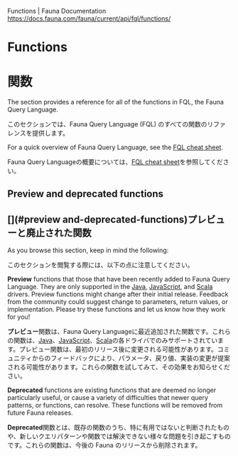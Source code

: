 Functions | Fauna Documentation
https://docs.fauna.com/fauna/current/api/fql/functions/

# Functions

# 関数

The section provides a reference for all of the functions in FQL, the Fauna Query Language.

このセクションでは、Fauna Query Language (FQL) のすべての関数のリファレンスを提供します。

For a quick overview of Fauna Query Language, see the [FQL cheat sheet](https://docs.fauna.com/fauna/current/api/fql/cheat_sheet).

Fauna Query Languageの概要については、[FQL cheat sheet](https://docs.fauna.com/fauna/current/api/fql/cheat_sheet)を参照してください。

## [](#preview-and-deprecated-functions)Preview and deprecated functions

## [](#preview and-deprecated-functions)プレビューと廃止された関数

As you browse this section, keep in mind the following:

このセクションを閲覧する際には、以下の点に注意してください。

**Preview** functions that those that have been recently added to Fauna Query Language. They are only supported in the [Java](https://docs.fauna.com/fauna/current/drivers/jvm), [JavaScript](https://docs.fauna.com/fauna/current/drivers/javascript), and [Scala](https://docs.fauna.com/fauna/current/drivers/jvm) drivers. Preview functions might change after their initial release. Feedback from the community could suggest change to parameters, return values, or implementation. Please try these functions and let us know how they work for you!

**プレビュー**関数は、Fauna Query Languageに最近追加された関数です。これらの関数は、[Java](https://docs.fauna.com/fauna/current/drivers/jvm)、[JavaScript](https://docs.fauna.com/fauna/current/drivers/javascript)、[Scala](https://docs.fauna.com/fauna/current/drivers/jvm)の各ドライバでのみサポートされています。プレビュー関数は、最初のリリース後に変更される可能性があります。コミュニティからのフィードバックにより、パラメータ、戻り値、実装の変更が提案される可能性があります。これらの関数を試してみて、その効果をお知らせください。

**Deprecated** functions are existing functions that are deemed no longer particularly useful, or cause a variety of difficulties that newer query patterns, or functions, can resolve. These functions will be removed from future Fauna releases.

**Deprecated**関数とは、既存の関数のうち、特に有用ではないと判断されたものや、新しいクエリパターンや関数では解決できない様々な問題を引き起こすものです。これらの関数は、今後の Fauna のリリースから削除されます。


